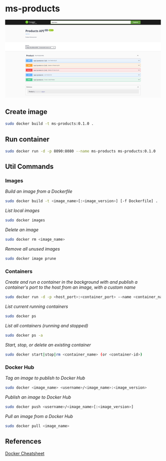 # ms-products

![Swagger](./docs/img/swagger.png)

## Create image

```sh
sudo docker build -t ms-products:0.1.0 .
```

## Run container

```sh
sudo docker run -d -p 8090:8080 --name ms-products ms-products:0.1.0
```

## Util Commands

### Images

*Build an image from a Dockerfile*

```sh
sudo docker build -t <image_name>[:<image_version>] [-f Dockerfile] .
```

*List local images*

```sh
sudo docker images
```

*Delete an image*

```sh
sudo docker rm <image_name>
```

*Remove all unused images*

```sh
sudo docker image prune
```

### Containers

*Create and run a container in the background with and publish a container's port to the host from an image, with a custom name*

```sh
sudo docker run -d -p <host_port>:<container_port> --name <container_name> <image_name>[:<image_version>]
```

*List current running containers*

```sh
sudo docker ps
```

*List all containers (running and stopped)*

```sh
sudo docker ps -a
```

*Start, stop, or delete an existing container*

```sh
sudo docker start|stop|rm <container_name> (or <container-id>)
```

### Docker Hub

*Tag an image to publish to Docker Hub*

```sh
sudo docker <image_name> <username>/<image_name>:<image_version>
```

*Publish an image to Docker Hub*

```sh
sudo docker push <username>/<image_name>[:<image_version>]
```

*Pull an image from a Docker Hub*

```sh
sudo docker pull <image_name>
```

## References

[Docker Cheatsheet](https://docs.docker.com/get-started/docker_cheatsheet.pdf)
